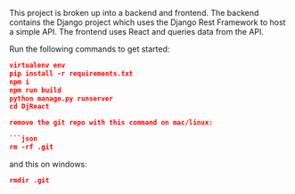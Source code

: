 
This project is broken up into a backend and frontend. The backend contains the Django project which uses the Django Rest Framework to host a simple API. The frontend uses React and queries data from the API.

Run the following commands to get started:

```json
virtualenv env
pip install -r requirements.txt
npm i
npm run build
python manage.py runserver
cd DjReact

remove the git repo with this command on mac/linux:

```json
rm -rf .git
```

and this on windows:

```json
rmdir .git
```
